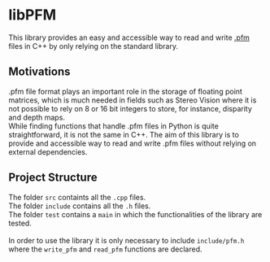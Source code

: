 # libPFM
This library provides an easy and accessible way to read and write [.pfm](http://www.pauldebevec.com/Research/HDR/PFM/) files in C++ by only relying on the standard library.

## Motivations
.pfm file format plays an important role in the storage of floating point matrices, which is much needed in fields such as Stereo Vision where it is not possible to rely on 8 or 16 bit integers to store, for instance, disparity and depth maps. <br />
While finding functions that handle .pfm files in Python is quite straightforward, it is not the same in C++.
The aim of this library is to provide and accessible way to read and write .pfm files without relying on external dependencies.

## Project Structure
The folder `src` containts all the `.cpp` files. <br />
The folder `include` contains all the `.h` files. <br />
The folder `test` contains a `main` in which the functionalities of the library are tested. <br />
<br />
In order to use the library it is only necessary to include `include/pfm.h` where the `write_pfm` and `read_pfm` functions are declared.<br />
